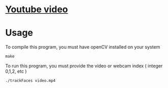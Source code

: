 # [Youtube video](https://youtu.be/lkFBWUjwDl8)

# Usage
To compile this program, you must have openCV installed on your system

```
make
```

To run this program, you must provide the video or webcam index ( integer 0,1,2, etc )

```
./trackFaces video.mp4
```
